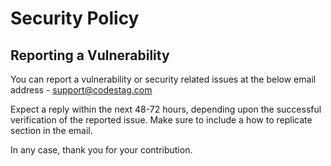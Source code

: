 # Security Policy

## Reporting a Vulnerability

You can report a vulnerability or security related issues at the below email address -
support@codestag.com


Expect a reply within the next 48-72 hours, depending upon the successful verification of the reported issue. 
Make sure to include a how to replicate section in the email.

In any case, thank you for your contribution. 
